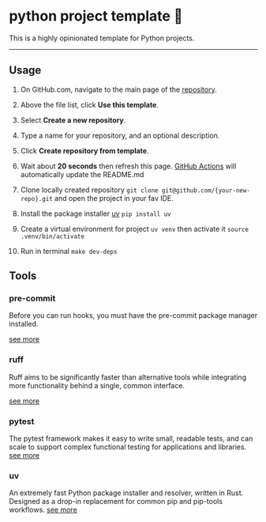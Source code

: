 # python project template :information_desk_person:

This is a highly opinionated template for Python projects.

---

## Usage

1. On GitHub.com, navigate to the main page of the [repository](https://github.com/talgat-abdraimov/python-project-template).

2. Above the file list, click **Use this template**.

3. Select **Create a new repository**.

4. Type a name for your repository, and an optional description.

5. Click **Create repository from template**.

6. Wait about **20 seconds** then refresh this page. [GitHub Actions](https://docs.github.com/en/actions) will automatically update the README.md

7. Clone locally created repository `git clone git@github.com/{your-new-repo}.git` and open the project in your fav IDE.

8. Install the package installer [uv](https://github.com/astral-sh/uv) `pip install uv`

9. Create a virtual environment for project `uv venv` then activate it `source .venv/bin/activate`

10. Run in terminal `make dev-deps`

## Tools

### pre-commit

Before you can run hooks, you must have the pre-commit package manager installed.

[see more](https://pre-commit.com/)

### ruff

Ruff aims to be significantly faster than alternative tools while integrating more functionality behind a single, common interface.

[see more](https://docs.astral.sh/ruff/)

### pytest

The pytest framework makes it easy to write small, readable tests, and can scale to support complex functional testing for applications and libraries. [see more](https://docs.pytest.org/en/7.4.x/)

### uv

An extremely fast Python package installer and resolver, written in Rust. Designed as a drop-in replacement for common pip and pip-tools workflows. [see more](https://github.com/astral-sh/uv)
